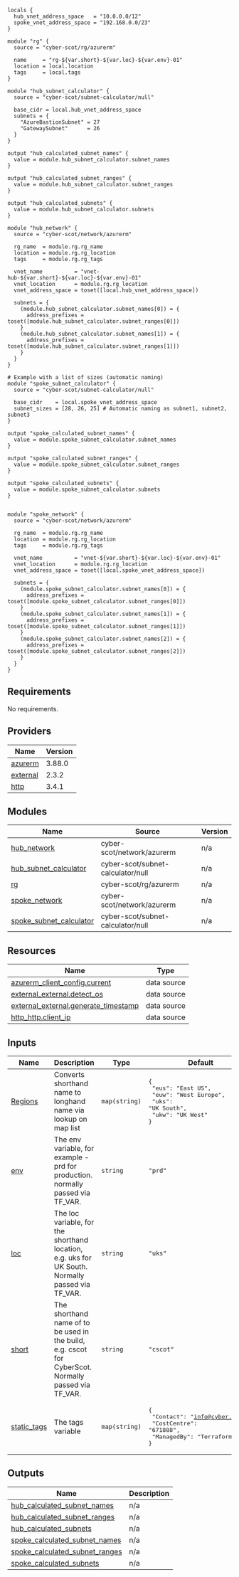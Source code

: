 ```hcl
locals {
  hub_vnet_address_space   = "10.0.0.0/12"
  spoke_vnet_address_space = "192.168.0.0/23"
}

module "rg" {
  source = "cyber-scot/rg/azurerm"

  name     = "rg-${var.short}-${var.loc}-${var.env}-01"
  location = local.location
  tags     = local.tags
}

module "hub_subnet_calculator" {
  source = "cyber-scot/subnet-calculator/null"

  base_cidr = local.hub_vnet_address_space
  subnets = {
    "AzureBastionSubnet" = 27
    "GatewaySubnet"      = 26
  }
}

output "hub_calculated_subnet_names" {
  value = module.hub_subnet_calculator.subnet_names
}

output "hub_calculated_subnet_ranges" {
  value = module.hub_subnet_calculator.subnet_ranges
}

output "hub_calculated_subnets" {
  value = module.hub_subnet_calculator.subnets
}

module "hub_network" {
  source = "cyber-scot/network/azurerm"

  rg_name  = module.rg.rg_name
  location = module.rg.rg_location
  tags     = module.rg.rg_tags

  vnet_name          = "vnet-hub-${var.short}-${var.loc}-${var.env}-01"
  vnet_location      = module.rg.rg_location
  vnet_address_space = toset([local.hub_vnet_address_space])

  subnets = {
    (module.hub_subnet_calculator.subnet_names[0]) = {
      address_prefixes = toset([module.hub_subnet_calculator.subnet_ranges[0]])
    }
    (module.hub_subnet_calculator.subnet_names[1]) = {
      address_prefixes = toset([module.hub_subnet_calculator.subnet_ranges[1]])
    }
  }
}

# Example with a list of sizes (automatic naming)
module "spoke_subnet_calculator" {
  source = "cyber-scot/subnet-calculator/null"

  base_cidr    = local.spoke_vnet_address_space
  subnet_sizes = [28, 26, 25] # Automatic naming as subnet1, subnet2, subnet3
}

output "spoke_calculated_subnet_names" {
  value = module.spoke_subnet_calculator.subnet_names
}

output "spoke_calculated_subnet_ranges" {
  value = module.spoke_subnet_calculator.subnet_ranges
}

output "spoke_calculated_subnets" {
  value = module.spoke_subnet_calculator.subnets
}


module "spoke_network" {
  source = "cyber-scot/network/azurerm"

  rg_name  = module.rg.rg_name
  location = module.rg.rg_location
  tags     = module.rg.rg_tags

  vnet_name          = "vnet-${var.short}-${var.loc}-${var.env}-01"
  vnet_location      = module.rg.rg_location
  vnet_address_space = toset([local.spoke_vnet_address_space])

  subnets = {
    (module.spoke_subnet_calculator.subnet_names[0]) = {
      address_prefixes = toset([module.spoke_subnet_calculator.subnet_ranges[0]])
    }
    (module.spoke_subnet_calculator.subnet_names[1]) = {
      address_prefixes = toset([module.spoke_subnet_calculator.subnet_ranges[1]])
    }
    (module.spoke_subnet_calculator.subnet_names[2]) = {
      address_prefixes = toset([module.spoke_subnet_calculator.subnet_ranges[2]])
    }
  }
}
```
## Requirements

No requirements.

## Providers

| Name | Version |
|------|---------|
| <a name="provider_azurerm"></a> [azurerm](#provider\_azurerm) | 3.88.0 |
| <a name="provider_external"></a> [external](#provider\_external) | 2.3.2 |
| <a name="provider_http"></a> [http](#provider\_http) | 3.4.1 |

## Modules

| Name | Source | Version |
|------|--------|---------|
| <a name="module_hub_network"></a> [hub\_network](#module\_hub\_network) | cyber-scot/network/azurerm | n/a |
| <a name="module_hub_subnet_calculator"></a> [hub\_subnet\_calculator](#module\_hub\_subnet\_calculator) | cyber-scot/subnet-calculator/null | n/a |
| <a name="module_rg"></a> [rg](#module\_rg) | cyber-scot/rg/azurerm | n/a |
| <a name="module_spoke_network"></a> [spoke\_network](#module\_spoke\_network) | cyber-scot/network/azurerm | n/a |
| <a name="module_spoke_subnet_calculator"></a> [spoke\_subnet\_calculator](#module\_spoke\_subnet\_calculator) | cyber-scot/subnet-calculator/null | n/a |

## Resources

| Name | Type |
|------|------|
| [azurerm_client_config.current](https://registry.terraform.io/providers/hashicorp/azurerm/latest/docs/data-sources/client_config) | data source |
| [external_external.detect_os](https://registry.terraform.io/providers/hashicorp/external/latest/docs/data-sources/external) | data source |
| [external_external.generate_timestamp](https://registry.terraform.io/providers/hashicorp/external/latest/docs/data-sources/external) | data source |
| [http_http.client_ip](https://registry.terraform.io/providers/hashicorp/http/latest/docs/data-sources/http) | data source |

## Inputs

| Name | Description | Type | Default | Required |
|------|-------------|------|---------|:--------:|
| <a name="input_Regions"></a> [Regions](#input\_Regions) | Converts shorthand name to longhand name via lookup on map list | `map(string)` | <pre>{<br>  "eus": "East US",<br>  "euw": "West Europe",<br>  "uks": "UK South",<br>  "ukw": "UK West"<br>}</pre> | no |
| <a name="input_env"></a> [env](#input\_env) | The env variable, for example - prd for production. normally passed via TF\_VAR. | `string` | `"prd"` | no |
| <a name="input_loc"></a> [loc](#input\_loc) | The loc variable, for the shorthand location, e.g. uks for UK South.  Normally passed via TF\_VAR. | `string` | `"uks"` | no |
| <a name="input_short"></a> [short](#input\_short) | The shorthand name of to be used in the build, e.g. cscot for CyberScot.  Normally passed via TF\_VAR. | `string` | `"cscot"` | no |
| <a name="input_static_tags"></a> [static\_tags](#input\_static\_tags) | The tags variable | `map(string)` | <pre>{<br>  "Contact": "info@cyber.scot",<br>  "CostCentre": "671888",<br>  "ManagedBy": "Terraform"<br>}</pre> | no |

## Outputs

| Name | Description |
|------|-------------|
| <a name="output_hub_calculated_subnet_names"></a> [hub\_calculated\_subnet\_names](#output\_hub\_calculated\_subnet\_names) | n/a |
| <a name="output_hub_calculated_subnet_ranges"></a> [hub\_calculated\_subnet\_ranges](#output\_hub\_calculated\_subnet\_ranges) | n/a |
| <a name="output_hub_calculated_subnets"></a> [hub\_calculated\_subnets](#output\_hub\_calculated\_subnets) | n/a |
| <a name="output_spoke_calculated_subnet_names"></a> [spoke\_calculated\_subnet\_names](#output\_spoke\_calculated\_subnet\_names) | n/a |
| <a name="output_spoke_calculated_subnet_ranges"></a> [spoke\_calculated\_subnet\_ranges](#output\_spoke\_calculated\_subnet\_ranges) | n/a |
| <a name="output_spoke_calculated_subnets"></a> [spoke\_calculated\_subnets](#output\_spoke\_calculated\_subnets) | n/a |

